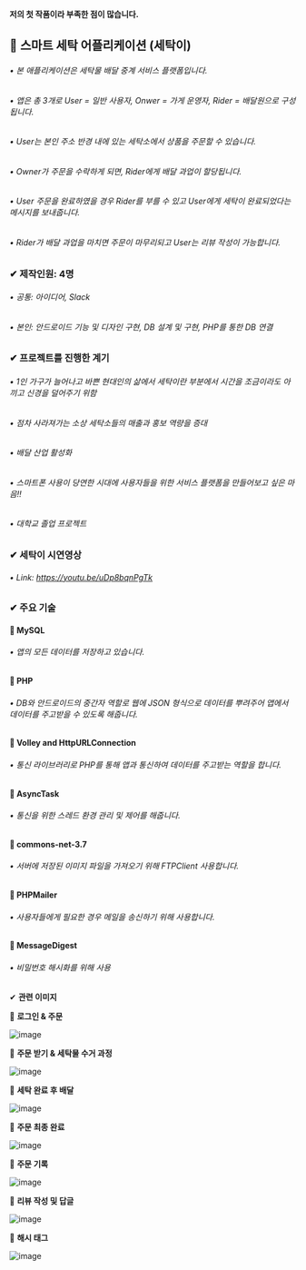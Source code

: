 **저의 첫 작품이라 부족한 점이 많습니다.**

## 🎈 **스마트 세탁 어플리케이션 (세탁이)**
    
######   • 본 애플리케이션은 세탁물 배달 중계 서비스 플랫폼입니다.
######   • 앱은 총 3개로 User = 일반 사용자, Onwer = 가게 운영자, Rider = 배달원으로 구성됩니다.
######   • User는 본인 주소 반경 내에 있는 세탁소에서 상품을 주문할 수 있습니다.
######   • Owner가 주문을 수락하게 되면, Rider에게 배달 과업이 할당됩니다.
######   • User 주문을 완료하였을 경우 Rider를 부를 수 있고 User에게 세탁이 완료되었다는 메시지를 보내줍니다.
######   • Rider가 배달 과업을 마치면 주문이 마무리되고 User는 리뷰 작성이 가능합니다.  


### ✔ **제작인원: 4명**
######   • 공통: 아이디어, Slack
######   • 본인: 안드로이드 기능 및 디자인 구현, DB 설계 및 구현, PHP를 통한 DB 연결


### ✔ **프로젝트를 진행한 계기**
######   • 1인 가구가 늘어나고 바쁜 현대인의 삶에서 세탁이란 부분에서 시간을 조금이라도 아끼고 신경을 덜어주기 위함
######   • 점차 사라져가는 소상 세탁소들의 매출과 홍보 역량을 증대
######   • 배달 산업 활성화
######   • 스마트폰 사용이 당연한 시대에 사용자들을 위한 서비스 플랫폼을 만들어보고 싶은 마음!!
######   • 대학교 졸업 프로젝트


### ✔ **세탁이 시연영상**
######   • Link: https://youtu.be/uDp8bqnPgTk


### ✔ **주요 기술**

#### 📌 MySQL
###### • 앱의 모든 데이터를 저장하고 있습니다.

#### 📌 PHP
###### • DB와 안드로이드의 중간자 역할로 웹에 JSON 형식으로 데이터를 뿌려주어 앱에서 데이터를 주고받을 수 있도록 해줍니다.

#### 📌 Volley and HttpURLConnection
###### • 통신 라이브러리로 PHP를 통해 앱과 통신하여 데이터를 주고받는 역할을 합니다.

#### 📌 AsyncTask
###### • 통신을 위한 스레드 환경 관리 및 제어를 해줍니다.

#### 📌 commons-net-3.7
###### • 서버에 저장된 이미지 파일을 가져오기 위해 FTPClient 사용합니다.

#### 📌 PHPMailer
###### • 사용자들에게 필요한 경우 메일을 송신하기 위해 사용합니다.

#### 📌 MessageDigest
###### • 비밀번호 해시화를 위해 사용



✔ **관련 이미지**

🚩 **로그인 & 주문**

![image](https://user-images.githubusercontent.com/61875571/109828252-d0297200-7c7f-11eb-84c0-8d04416e0a74.png)


🚩 **주문 받기 & 세탁물 수거 과정**

![image](https://user-images.githubusercontent.com/61875571/109828331-e0d9e800-7c7f-11eb-8222-d39608a90a7e.png)


🚩 **세탁 완료 후 배달**

![image](https://user-images.githubusercontent.com/61875571/109828669-32827280-7c80-11eb-891d-c85b9d61cb98.png)


🚩 **주문 최종 완료**

![image](https://user-images.githubusercontent.com/61875571/109828772-48903300-7c80-11eb-9c6a-69fe88e61a25.png)


🚩 **주문 기록**

![image](https://user-images.githubusercontent.com/61875571/109829088-91e08280-7c80-11eb-9835-e46a467ad517.png)


🚩 **리뷰 작성 및 답글**

![image](https://user-images.githubusercontent.com/61875571/109829244-afade780-7c80-11eb-97a6-808866e4a331.png)


🚩 **해시 태그**

![image](https://user-images.githubusercontent.com/61875571/109829297-b9374f80-7c80-11eb-8ae2-cd2340dacde0.png)

